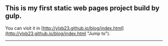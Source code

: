 ## This is my first static web pages project build by gulp.
You can visit it in [http://ylxb23.github.io/blog/index.html](http://ylxb23.github.io/blog/index.html "Jump to").

---
